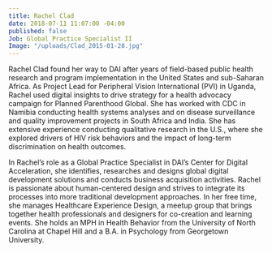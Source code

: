 ```yaml
---
title: Rachel Clad
date: 2018-07-11 11:07:00 -04:00
published: false
Job: Global Practice Specialist II
Image: "/uploads/Clad_2015-01-28.jpg"
---
```


Rachel Clad found her way to DAI after years of field-based public health research and program implementation in the United States and sub-Saharan Africa. As Project Lead for Peripheral Vision International (PVI) in Uganda, Rachel used digital insights to drive strategy for a health advocacy campaign for Planned Parenthood Global. She has worked with CDC in Namibia conducting health systems analyses and on disease surveillance and quality improvement projects in South Africa and India. She has extensive experience conducting qualitative research in the U.S., where she explored drivers of HIV risk behaviors and the impact of long-term discrimination on health outcomes. 
<!--more-->
In Rachel’s role as a Global Practice Specialist in DAI’s Center for Digital Acceleration, she identifies, researches and designs global digital development solutions and conducts business acquisition activities. Rachel is passionate about human-centered design and strives to integrate its processes into more traditional development approaches. In her free time, she manages Healthcare Experience Design, a meetup group that brings together health professionals and designers for co-creation and learning events. She holds an MPH in Health Behavior from the University of North Carolina at Chapel Hill and a B.A. in Psychology from Georgetown University.  
